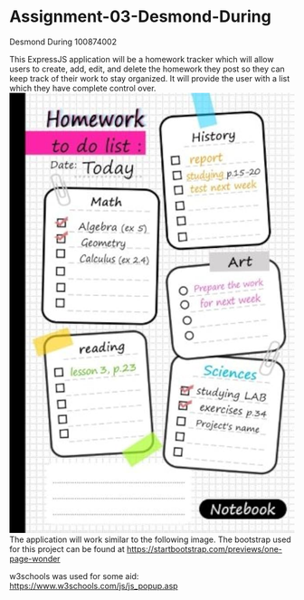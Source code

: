 # Assignment-03-Desmond-During

Desmond During 100874002

This ExpressJS application will be a homework tracker which will allow users to create, add, edit, and delete the homework
they post so they can keep track of their work to stay organized. It will provide the user with a list which they have complete
control over. <br>
![Image of a homework to do list.](to_do_list.png) <br>
The application will work similar to the following image. 
The bootstrap used for this project can be found at https://startbootstrap.com/previews/one-page-wonder

w3schools was used for some aid: https://www.w3schools.com/js/js_popup.asp